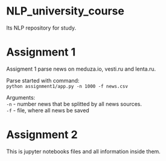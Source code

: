 # NLP_university_course
Its NLP repository for study.

# Assignment 1
Assigment 1 parse news on meduza.io, vesti.ru and lenta.ru.

Parse started with command:  
<code>python assignment1/app.py -n 1000 -f news.csv </code>

Arguments:  
<code>-n</code> - number news that be splitted by all news sources.   
<code>-f</code> - file, where all news be saved

# Assignment 2
This is jupyter notebooks files and all information inside them.